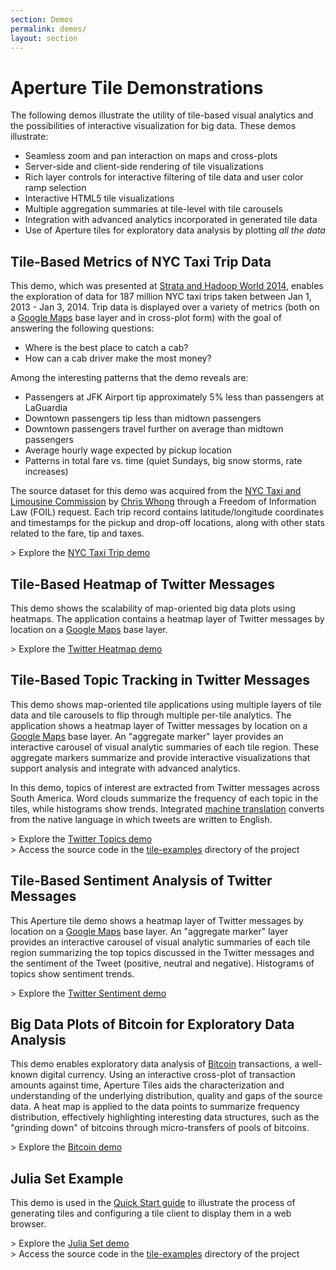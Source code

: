 ```yaml
---
section: Demos
permalink: demos/
layout: section
---
```


Aperture Tile Demonstrations
============================

The following demos illustrate the utility of tile-based visual analytics and the possibilities of interactive visualization for big data. These demos illustrate:

-   Seamless zoom and pan interaction on maps and cross-plots
-   Server-side and client-side rendering of tile visualizations
-   Rich layer controls for interactive filtering of tile data and user color ramp selection
-   Interactive HTML5 tile visualizations
-   Multiple aggregation summaries at tile-level with tile carousels
-   Integration with advanced analytics incorporated in generated tile data
-   Use of Aperture tiles for exploratory data analysis by plotting *all the data*

## Tile-Based Metrics of NYC Taxi Trip Data ##

This demo, which was presented at [Strata and Hadoop World 2014](http://strataconf.com/stratany2014), enables the exploration of data for 187 million NYC taxi trips taken between Jan 1, 2013 - Jan 3, 2014. 
Trip data is displayed over a variety of metrics (both on a [Google Maps](https://maps.google.com) base layer and in cross-plot form) with the goal of answering the following questions:

- Where is the best place to catch a cab?
- How can a cab driver make the most money?

Among the interesting patterns that the demo reveals are:

- Passengers at JFK Airport tip approximately 5% less than passengers at LaGuardia
- Downtown passengers tip less than midtown passengers
- Downtown passengers travel further on average than midtown passengers
- Average hourly wage expected by pickup location
- Patterns in total fare vs. time (quiet Sundays, big snow storms, rate increases)

The source dataset for this demo was acquired from the [NYC Taxi and Limousine Commission](http://www.nyc.gov/html/tlc/html/home/home.shtml) by [Chris Whong](http://chriswhong.com/open-data/foil_nyc_taxi/) through a Freedom of Information Law (FOIL) request. Each trip record contains latitude/longitude coordinates and timestamps for the pickup and drop-off locations, along with other stats related to the fare, tip and taxes.

&gt; Explore the [NYC Taxi Trip demo](http://aperturetiles.com/nyc-taxi/?map=6&baselayer=0)

## Tile-Based Heatmap of Twitter Messages ##

This demo shows the scalability of map-oriented big data plots using heatmaps. The application contains a heatmap layer of Twitter messages by location on a [Google Maps](https://maps.google.com) base layer.

&gt; Explore the [Twitter Heatmap demo](http://aperturetiles.com/twitter-heatmap/)

## Tile-Based Topic Tracking in Twitter Messages ##

This demo shows map-oriented tile applications using multiple layers of tile data and tile carousels to flip through multiple per-tile analytics. The application shows a heatmap layer of Twitter messages by location on a [Google Maps](https://maps.google.com) base layer. An "aggregate marker" layer provides an interactive carousel of visual analytic summaries of each tile region. These aggregate markers summarize and provide interactive visualizations that support analysis and integrate with advanced analytics.

In this demo, topics of interest are extracted from Twitter messages across South America. Word clouds summarize the frequency of each topic in the tiles, while histograms show trends. Integrated [machine translation](https://translate.google.com/) converts from the native language in which tweets are written to English.

&gt; Explore the [Twitter Topics demo](http://aperturetiles.com/twitter-topics/)
<br>&gt; Access the source code in the [tile-examples](https://github.com/unchartedsoftware/aperture-tiles/tree/master/tile-examples) directory of the project

## Tile-Based Sentiment Analysis of Twitter Messages ##

This Aperture tile demo shows a heatmap layer of Twitter messages by location on a [Google Maps](https://maps.google.com) base layer. An "aggregate marker" layer provides an interactive carousel of visual analytic summaries of each tile region summarizing the top topics discussed in the Twitter messages and the sentiment of the Tweet (positive, neutral and negative). Histograms of topics show sentiment trends.

&gt; Explore the [Twitter Sentiment demo](http://aperturetiles.com/twitter-sentiment/)

## Big Data Plots of Bitcoin for Exploratory Data Analysis ##

This demo enables exploratory data analysis of [Bitcoin](http://bitcoin.org/) transactions, a well-known digital currency. Using an interactive cross-plot of transaction amounts against time, Aperture Tiles aids the characterization and understanding of the underlying distribution, quality and gaps of the source data. 
A heat map is applied to the data points to summarize frequency distribution, effectively highlighting interesting data structures, such as the "grinding down" of bitcoins through micro-transfers of pools of bitcoins.

&gt; Explore the [Bitcoin demo](http://aperturetiles.com/bitcoin-demo/)

## Julia Set Example ##

This demo is used in the [Quick Start guide](../docs/development/getting-started/quick-start/) to illustrate the process of generating tiles and configuring a tile client to display them in a web browser. 

&gt; Explore the [Julia Set demo](http://aperturetiles.com/julia-demo/)
<br>&gt; Access the source code in the [tile-examples](https://github.com/unchartedsoftware/aperture-tiles/tree/master/tile-examples) directory of the project